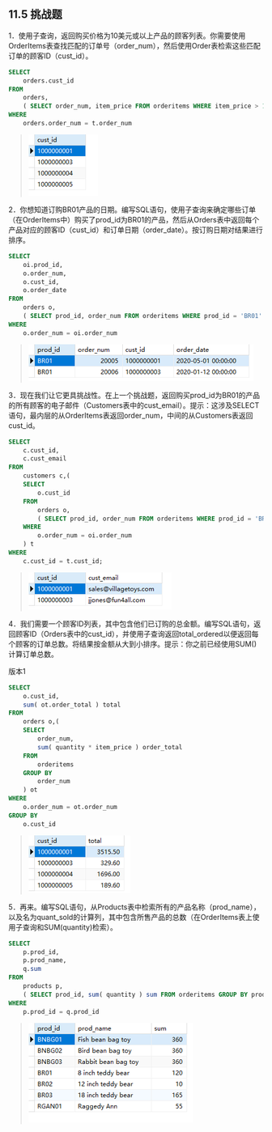## 11.5 挑战题

1．使用子查询，返回购买价格为10美元或以上产品的顾客列表。你需要使用OrderItems表查找匹配的订单号（order_num），然后使用Order表检索这些匹配订单的顾客ID（cust_id）。

```sql
SELECT
	orders.cust_id 
FROM
	orders,
	( SELECT order_num, item_price FROM orderitems WHERE item_price > 10 ) t 
WHERE
	orders.order_num = t.order_num
```

> ![image-20240302214124606](./assets/image-20240302214124606.png)

2．你想知道订购BR01产品的日期。编写SQL语句，使用子查询来确定哪些订单（在OrderItems中）购买了prod_id为BR01的产品，然后从Orders表中返回每个产品对应的顾客ID（cust_id）和订单日期（order_date）。按订购日期对结果进行排序。

```sql
SELECT
	oi.prod_id,
	o.order_num,
	o.cust_id,
	o.order_date 
FROM
	orders o,
	( SELECT prod_id, order_num FROM orderitems WHERE prod_id = 'BR01' ) oi 
WHERE
	o.order_num = oi.order_num
```

> ![image-20240302214545271](./assets/image-20240302214545271.png)

3．现在我们让它更具挑战性。在上一个挑战题，返回购买prod_id为BR01的产品的所有顾客的电子邮件（Customers表中的cust_email）。提示：这涉及SELECT语句，最内层的从OrderItems表返回order_num，中间的从Customers表返回cust_id。

```sql
SELECT
	c.cust_id,
	c.cust_email 
FROM
	customers c,(
	SELECT
		o.cust_id 
	FROM
		orders o,
		( SELECT prod_id, order_num FROM orderitems WHERE prod_id = 'BR01' ) oi 
	WHERE
		o.order_num = oi.order_num 
	) t 
WHERE
	c.cust_id = t.cust_id;
```

> ![image-20240302214731246](./assets/image-20240302214731246.png)

4．我们需要一个顾客ID列表，其中包含他们已订购的总金额。编写SQL语句，返回顾客ID（Orders表中的cust_id），并使用子查询返回total_ordered以便返回每个顾客的订单总数。将结果按金额从大到小排序。提示：你之前已经使用SUM()计算订单总数。

版本1

```sql
SELECT
	o.cust_id,
	sum( ot.order_total ) total 
FROM
	orders o,(
	SELECT
		order_num,
		sum( quantity * item_price ) order_total 
	FROM
		orderitems 
	GROUP BY
		order_num 
	) ot 
WHERE
	o.order_num = ot.order_num 
GROUP BY
	o.cust_id
```

> ![image-20240302220306806](./assets/image-20240302220306806.png)

5．再来。编写SQL语句，从Products表中检索所有的产品名称（prod_name），以及名为quant_sold的计算列，其中包含所售产品的总数（在OrderItems表上使用子查询和SUM(quantity)检索）。

```sql
SELECT
	p.prod_id,
	p.prod_name,
	q.sum 
FROM
	products p,
	( SELECT prod_id, sum( quantity ) sum FROM orderitems GROUP BY prod_id ) q 
WHERE
	p.prod_id = q.prod_id
```

> ![image-20240302220733661](./assets/image-20240302220733661.png)







